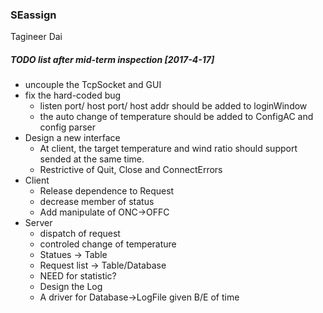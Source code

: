 ### SEassign
Tagineer Dai
##### TODO list after mid-term inspection [2017-4-17]

+ uncouple the TcpSocket and GUI
+ fix the hard-coded bug
  - listen port/ host port/ host addr should be added to loginWindow
  - the auto change of temperature should be added to ConfigAC and config parser
+ Design a new interface
  - At client, the target temperature and wind ratio should support sended at the same time.
  - Restrictive of Quit, Close and ConnectErrors
+ Client
  - Release dependence to Request
  - decrease member of status
  - Add manipulate of ONC->OFFC
+ Server
  - dispatch of request
  - controled change of temperature
  - Statues -> Table
  - Request list -> Table/Database
  - NEED for statistic?
  - Design the Log
  - A driver for Database->LogFile given B/E of time
